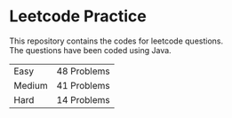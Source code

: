 # Leetcode Practice
This repository contains the codes for leetcode questions. <br>
The questions have been coded using Java. <br>
<table><tr><td>Easy</td><td>48 Problems</td></tr><tr><td>Medium</td><td>41 Problems</td></tr><tr><td>Hard</td><td>14 Problems</td></tr></table>
